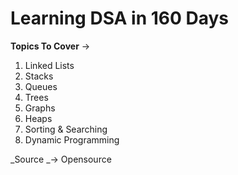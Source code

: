 # Learning DSA in 160 Days
**Topics To Cover** ->
1. Linked Lists
2. Stacks
3. Queues
4. Trees
5. Graphs
6. Heaps
7. Sorting & Searching
8. Dynamic Programming

_Source _-> Opensource

